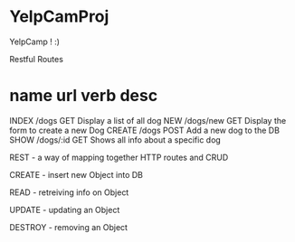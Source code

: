 # YelpCamProj
 YelpCamp ! :)


Restful Routes

name        url         verb        desc
======================================================
INDEX       /dogs       GET         Display a list of all dog
NEW         /dogs/new   GET         Display the form to create a new Dog
CREATE      /dogs       POST        Add a new dog to the DB
SHOW        /dogs/:id   GET         Shows all info about a specific dog



REST - a way of mapping together HTTP routes and CRUD


CREATE - insert new Object into DB

READ - retreiving info on Object

UPDATE - updating an Object

DESTROY - removing an Object